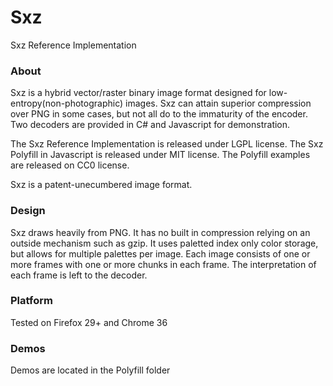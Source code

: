 Sxz
===

Sxz Reference Implementation

<h3>About</h3>
Sxz is a hybrid vector/raster binary image format designed for low-entropy(non-photographic) images.  Sxz can attain superior compression over PNG in some cases, but not all do to the immaturity of the encoder.  Two decoders are provided in C# and Javascript for demonstration.

The Sxz Reference Implementation is released under LGPL license.  The Sxz Polyfill in Javascript is released under MIT license.  The Polyfill examples are released on CC0 license.

Sxz is a patent-unecumbered image format.

<h3>Design</h3>
Sxz draws heavily from PNG.  It has no built in compression relying on an outside mechanism such as gzip.  It uses paletted index only color storage, but allows for multiple palettes per image.  Each image consists of one or more frames with one or more chunks in each frame.  The interpretation of each frame is left to the decoder.

<h3>Platform</h3>
Tested on Firefox 29+ and Chrome 36

<h3>Demos</h3>
Demos are located in the Polyfill folder
